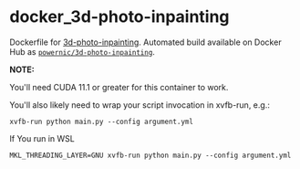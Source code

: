 # docker_3d-photo-inpainting

Dockerfile for [3d-photo-inpainting](https://github.com/vt-vl-lab/3d-photo-inpainting).
Automated build available on Docker Hub as [`powernic/3d-photo-inpainting`](https://hub.docker.com/r/powernic/3d-photo-inpainting).

**NOTE:**

You'll need CUDA 11.1 or greater for this container to work.

You'll also likely need to wrap your script invocation in xvfb-run, e.g.:

    xvfb-run python main.py --config argument.yml

If You run in WSL

    MKL_THREADING_LAYER=GNU xvfb-run python main.py --config argument.yml